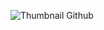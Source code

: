 ![Thumbnail Github](https://github.com/user-attachments/assets/6808ae51-3ef6-4a0b-9fad-4f913da94a60)

